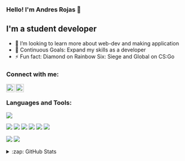 ### Hello! I'm Andres Rojas 👋

## I'm a student developer

- 🌱 I’m looking to learn more about web-dev and making application
- 🥅 Continuous Goals: Expand my skills as a developer
- ⚡ Fun fact: Diamond on Rainbow Six: Siege and Global on CS:Go

### Connect with me:

<!--[<img align="left" alt="Jose | Portfolio" width="22px" src="https://raw.githubusercontent.com/iconic/open-iconic/master/svg/globe.svg" />][website]-->
[<img align="left" alt="Andres | LinkedIn" width="22px" src="https://cdn.jsdelivr.net/npm/simple-icons@v3/icons/linkedin.svg" />][linkedin]
[<img align="left" alt="Andres | Instagram" width="22px" src="https://cdn.jsdelivr.net/npm/simple-icons@v3/icons/instagram.svg" />][instagram]

<br />

### Languages and Tools:
<!--Editors-->
![](https://shields.io/badge/editor-VS--Code-green?logo=visual-studio-code&style=for-the-badge)

<!--Programming Languages-->
![](https://shields.io/badge/code-html-green?logo=html5&style=for-the-badge)
![](https://shields.io/badge/code-css-green?logo=css3&style=for-the-badge)
![](https://shields.io/badge/code-java-green?logo=java&style=for-the-badge)
![](https://shields.io/badge/code-Python-green?logo=python&style=for-the-badge)
![](https://shields.io/badge/code-react-green?logo=react&style=for-the-badge)
![](https://shields.io/badge/code-javascript-green?logo=javascript&style=for-the-badge)

<!--Tools-->
![](https://shields.io/badge/tool-git-green?logo=git&style=for-the-badge)
![](https://shields.io/badge/tool-github-green?logo=github&style=for-the-badge)

<details>
  <br />
  <summary>:zap: GitHub Stats</summary>

  [![Jose's GitHub stats](https://github-readme-stats.vercel.app/api?username=Herolies)]

</details>


[website]: https://jhern603.github.io/
[instagram]: https://www.instagram.com/kjaerlighet_ao/
[linkedin]: https://www.linkedin.com/in/arojas97/
[webdevplaylist]: #
